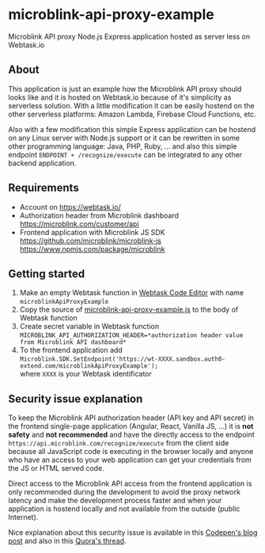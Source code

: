 # microblink-api-proxy-example
Microblink API proxy Node.js Express application hosted as server less on Webtask.io

## About

This application is just an example how the Microblink API proxy should looks like and it is hosted on Webtask.io because of it's simplicity as serverless solution. With a little modification it can be easily hostend on the other serverless platforms: Amazon Lambda, Firebase Cloud Functions, etc.   

Also with a few modification this simple Express application can be hostend on any Linux server with Node.js support or it can be rewritten in some other programming language: Java, PHP, Ruby, ... and also this simple endpoint `ENDPOINT + /recognize/execute` can be integrated to any other backend application.

## Requirements

- Account on https://webtask.io/
- Authorization header from Microblink dashboard https://microblink.com/customer/api
- Frontend application with Microblink JS SDK   
https://github.com/microblink/microblink-js   
https://www.npmjs.com/package/microblink

## Getting started

1. Make an empty Webtask function in [Webtask Code Editor](https://webtask.io/make) with name `microblinkApiProxyExample`
2. Copy the source of [microblink-api-proxy-example.js](./microblink-api-proxy-example.js) to the body of Webtask function
3. Create secret variable in Webtask function `MICROBLINK_API_AUTHORIZATION_HEADER=*authorization header value from Microblink API dashboard*`
4. To the frontend application add   
`Microblink.SDK.SetEndpoint('https://wt-XXXX.sandbox.auth0-extend.com/microblinkApiProxyExample');`   
where `XXXX` is your Webtask identificator

## Security issue explanation

To keep the Microblink API authorization header (API key and API secret) in the frontend single-page application (Angular, React, Vanilla JS, ...) it is **not safety** and **not recommended** and have the directly access to the endpoint `https://api.microblink.com/recognize/execute` from the client side because all JavaScript code is executing in the browser locally and anyone who have an access to your web application can get your credentials from the JS or HTML served code.  

Direct access to the Microblink API access from the frontend application is only recommended during the development to avoid the proxy network latency and make the development process faster and when your application is hostend locally and not available from the outside (public Internet).   

Nice explanation about this security issue is available in this [Codepen's blog post](https://codepen.io/iospadov/post/apis-and-authentication-keeping-your-access-keys-secure) and also in this [Quora's thread](https://www.quora.com/How-do-you-hide-protect-API-keys-when-you-have-to-use-them-in-client-side-JavaScript).
